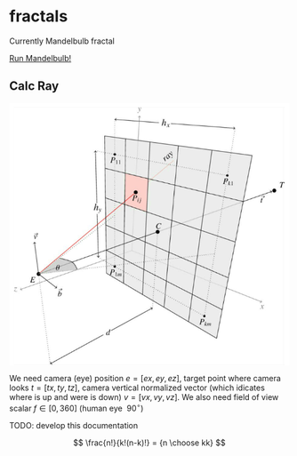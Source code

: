 # fractals
Currently Mandelbulb fractal

[Run Mandelbulb!](https://kamil-kielczewski.github.io/fractals/mandelbulb.html)

## Calc Ray

<p align="center"><img src="/tex/raysMatrix.png" align=middle /></p>

We  need camera (eye) position $e = [ex,ey,ez]$, target point where camera looks $t= [tx,ty,tz]$, camera vertical normalized vector (which idicates where is up and were is down)  $v=[vx,vy,vz]$. We also need field of view scalar $f \in [0,360]$ (human eye $~90^\circ$)




TODO: develop this documentation

$$
\frac{n!}{k!(n-k)!} = {n \choose kk}
$$


